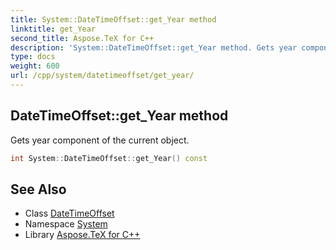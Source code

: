 ```yaml
---
title: System::DateTimeOffset::get_Year method
linktitle: get_Year
second_title: Aspose.TeX for C++
description: 'System::DateTimeOffset::get_Year method. Gets year component of the current object in C++.'
type: docs
weight: 600
url: /cpp/system/datetimeoffset/get_year/
---
```

## DateTimeOffset::get_Year method


Gets year component of the current object.

```cpp
int System::DateTimeOffset::get_Year() const
```

## See Also

* Class [DateTimeOffset](../)
* Namespace [System](../../)
* Library [Aspose.TeX for C++](../../../)

